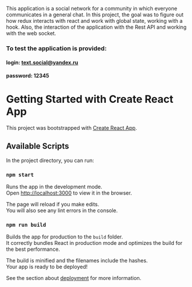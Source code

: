 This application is a social network for a community in which everyone communicates in a general chat. In this project, the goal was to figure out how redux interacts with react and work with global state, working with a hook. Also, the interaction of the application with the Rest API and working with the web socket.


### To test the application is provided:
 #### login: text.social@yandex.ru
 #### password: 12345

# Getting Started with Create React App

This project was bootstrapped with [Create React App](https://github.com/facebook/create-react-app).

## Available Scripts

In the project directory, you can run:

### `npm start`

Runs the app in the development mode.\
Open [http://localhost:3000](http://localhost:3000) to view it in the browser.

The page will reload if you make edits.\
You will also see any lint errors in the console.

### `npm run build`

Builds the app for production to the `build` folder.\
It correctly bundles React in production mode and optimizes the build for the best performance.

The build is minified and the filenames include the hashes.\
Your app is ready to be deployed!

See the section about [deployment](https://facebook.github.io/create-react-app/docs/deployment) for more information.
